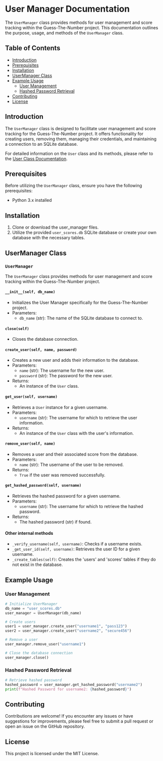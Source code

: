 # User Manager Documentation

The `UserManager` class provides methods for user management and score tracking within the Guess-The-Number project. This documentation outlines the purpose, usage, and methods of the `UserManager` class.

## Table of Contents

- [Introduction](#introduction)
- [Prerequisites](#prerequisites)
- [Installation](#installation)
- [UserManager Class](#usermanager-class)
- [Example Usage](#example-usage)
  - [User Management](#user-management)
  - [Hashed Password Retrieval](#hashed-password-retrieval)
- [Contributing](#contributing)
- [License](#license)

## Introduction

The `UserManager` class is designed to facilitate user management and score tracking for the Guess-The-Number project. It offers functionality for creating users, removing them, managing their credentials, and maintaining a connection to an SQLite database.

For detailed information on the `User` class and its methods, please refer to the [User Class Documentation](./UserClass.md).

## Prerequisites

Before utilizing the `UserManager` class, ensure you have the following prerequisites:

- Python 3.x installed

## Installation

1. Clone or download the user_manager files.
2. Utilize the provided `user_scores.db` SQLite database or create your own database with the necessary tables.

## UserManager Class

### `UserManager`

The `UserManager` class provides methods for user management and score tracking within the Guess-The-Number project.

#### `__init__(self, db_name)`

- Initializes the User Manager specifically for the Guess-The-Number project.
- Parameters:
  - `db_name` (str): The name of the SQLite database to connect to.

#### `close(self)`

- Closes the database connection.

#### `create_user(self, name, password)`

- Creates a new user and adds their information to the database.
- Parameters:
  - `name` (str): The username for the new user.
  - `password` (str): The password for the new user.
- Returns:
  - An instance of the `User` class.

#### `get_user(self, username)`

- Retrieves a `User` instance for a given username.
- Parameters:
  - `username` (str): The username for which to retrieve the user information.
- Returns:
  - An instance of the `User` class with the user's information.

#### `remove_user(self, name)`

- Removes a user and their associated score from the database.
- Parameters:
  - `name` (str): The username of the user to be removed.
- Returns:
  - `True` if the user was removed successfully.

#### `get_hashed_password(self, username)`

- Retrieves the hashed password for a given username.
- Parameters:
  - `username` (str): The username for which to retrieve the hashed password.
- Returns:
  - The hashed password (str) if found.
  
#### Other internal methods

- `_verify_username(self, username)`: Checks if a username exists.
- `_get_user_id(self, username)`: Retrieves the user ID for a given username.
- `_create_tables(self)`: Creates the 'users' and 'scores' tables if they do not exist in the database.

## Example Usage

### User Management

```python
# Initialize UserManager
db_name = "user_scores.db"
user_manager = UserManager(db_name)

# Create users
user1 = user_manager.create_user("username1", "pass123")
user2 = user_manager.create_user("username2", "secure456")

# Remove a user
user_manager.remove_user("username1")

# Close the database connection
user_manager.close()
```

### Hashed Password Retrieval

```python
# Retrieve hashed password
hashed_password = user_manager.get_hashed_password("username2")
print(f"Hashed Password for username2: {hashed_password}")
```

## Contributing

Contributions are welcome! If you encounter any issues or have suggestions for improvements, please feel free to submit a pull request or open an issue on the GitHub repository.

## License

This project is licensed under the MIT License.